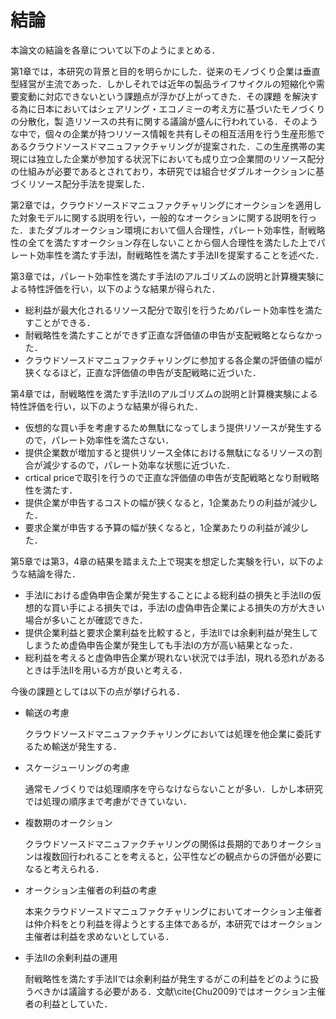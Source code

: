 # 結論

本論文の結論を各章について以下のようにまとめる．

第1章では，本研究の背景と目的を明らかにした．従来のモノづくり企業は垂直型経営が主流であった．しかしそれでは近年の製品ライフサイクルの短縮化や需要変動に対応できないという課題点が浮かび上がってきた．その課題
を解決する為に日本においてはシェアリング・エコノミーの考え方に基づいたモノづくりの分散化，製
造リソースの共有に関する議論が盛んに行われている．そのような中で，個々の企業が持つリソース情報を共有しその相互活用を行う生産形態であるクラウドソースドマニュファクチャリングが提案された．この生産携帯の実現には独立した企業が参加する状況下においても成り立つ企業間のリソース配分の仕組みが必要であるとされており，本研究では組合せダブルオークションに基づくリソース配分手法を提案した．

第2章では，クラウドソースドマニュファクチャリングにオークションを適用した対象モデルに関する説明を行い，一般的なオークションに関する説明を行った．またダブルオークション環境において個人合理性，パレート効率性，耐戦略性の全てを満たすオークション存在しないことから個人合理性を満たした上でパレート効率性を満たす手法I，耐戦略性を満たす手法IIを提案することを述べた．

第3章では，パレート効率性を満たす手法Iのアルゴリズムの説明と計算機実験による特性評価を行い，以下のような結果が得られた．

+ 総利益が最大化されるリソース配分で取引を行うためパレート効率性を満たすことができる．
+ 耐戦略性を満たすことができず正直な評価値の申告が支配戦略とならなかった．
+ クラウドソースドマニュファクチャリングに参加する各企業の評価値の幅が狭くなるほど，正直な評価値の申告が支配戦略に近づいた．

第4章では，耐戦略性を満たす手法IIのアルゴリズムの説明と計算機実験による特性評価を行い，以下のような結果が得られた．

+ 仮想的な買い手を考慮するため無駄になってしまう提供リソースが発生するので，パレート効率性を満たさない．
+ 提供企業数が増加すると提供リソース全体における無駄になるリソースの割合が減少するので，パレート効率な状態に近づいた．
+ crtical priceで取引を行うので正直な評価値の申告が支配戦略となり耐戦略性を満たす．
+ 提供企業が申告するコストの幅が狭くなると，1企業あたりの利益が減少した．
+ 要求企業が申告する予算の幅が狭くなると，1企業あたりの利益が減少した．

第5章では第3，4章の結果を踏まえた上で現実を想定した実験を行い，以下のような結論を得た．

+ 手法Iにおける虚偽申告企業が発生することによる総利益の損失と手法IIの仮想的な買い手による損失では，手法Iの虚偽申告企業による損失の方が大きい場合が多いことが確認できた．
+ 提供企業利益と要求企業利益を比較すると，手法IIでは余剰利益が発生してしまうため虚偽申告企業が発生しても手法Iの方が高い結果となった．
+ 総利益を考えると虚偽申告企業が現れない状況では手法I，現れる恐れがあるときは手法IIを用いる方が良いと考える．

今後の課題としては以下の点が挙げられる．

+ 輸送の考慮

  クラウドソースドマニュファクチャリングにおいては処理を他企業に委託するため輸送が発生する．

+ スケージューリングの考慮

  通常モノづくりでは処理順序を守らなけならないことが多い．しかし本研究では処理の順序まで考慮ができていない．

+ 複数期のオークション

  クラウドソースドマニュファクチャリングの関係は長期的でありオークションは複数回行われることを考えると，公平性などの観点からの評価が必要になると考えられる．

+ オークション主催者の利益の考慮

  本来クラウドソースドマニュファクチャリングにおいてオークション主催者は仲介料をとり利益を得ようとする主体であるが，本研究ではオークション主催者は利益を求めないとしている．

+ 手法IIの余剰利益の運用

  耐戦略性を満たす手法IIでは余剰利益が発生するがこの利益をどのように扱うべきかは議論する必要がある．文献\cite{Chu2009}ではオークション主催者の利益としていた．





